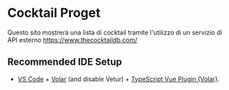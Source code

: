 # Cocktail Proget

Questo sito mostrerà una lista di cocktail tramite l'utilizzo di un servizio di API esterno  https://www.thecocktaildb.com/

## Recommended IDE Setup

- [VS Code](https://code.visualstudio.com/) + [Volar](https://marketplace.visualstudio.com/items?itemName=Vue.volar) (and disable Vetur) + [TypeScript Vue Plugin (Volar)](https://marketplace.visualstudio.com/items?itemName=Vue.vscode-typescript-vue-plugin).
